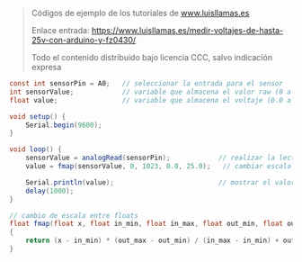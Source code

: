 > Códigos de ejemplo de los tutoriales de www.luisllamas.es
>
> Enlace entrada: https://www.luisllamas.es/medir-voltajes-de-hasta-25v-con-arduino-y-fz0430/
>
> Todo el contenido distribuido bajo licencia CCC, salvo indicación expresa

```csharp
const int sensorPin = A0;   // seleccionar la entrada para el sensor
int sensorValue;			// variable que almacena el valor raw (0 a 1023)
float value;				// variable que almacena el voltaje (0.0 a 25.0)

void setup() {
	Serial.begin(9600);
}

void loop() {
	sensorValue = analogRead(sensorPin);		    // realizar la lectura
	value = fmap(sensorValue, 0, 1023, 0.0, 25.0);   // cambiar escala a 0.0 - 25.0

	Serial.println(value);							// mostrar el valor por serial
	delay(1000);
}

// cambio de escala entre floats
float fmap(float x, float in_min, float in_max, float out_min, float out_max)
{
	return (x - in_min) * (out_max - out_min) / (in_max - in_min) + out_min;
}
```